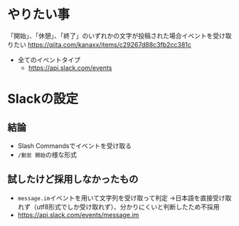 # やりたい事
「開始」、「休憩」、「終了」のいずれかの文字が投稿された場合イベントを受け取りたい
https://qiita.com/kanaxx/items/c29267d88c3fb2cc381c
- 全てのイベントタイプ
  - https://api.slack.com/events

# Slackの設定
## 結論
- Slash Commandsでイベントを受け取る
- `/勤怠 開始`の様な形式

## 試したけど採用しなかったもの
- `message.im`イベントを用いて文字列を受け取って判定
→日本語を直接受け取れず（utf8形式でしか受け取れず）、分かりにくいと判断したため不採用
- https://api.slack.com/events/message.im

# 
